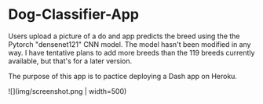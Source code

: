 # Dog-Classifier-App

[](https://dogstory.herokuapp.com/)

Users upload a picture of a do and app predicts the breed using the the Pytorch "densenet121" CNN model. The model hasn't been modified in any way. I have tentative plans to add more breeds than the 119 breeds currently available, but that's for a later version.

The purpose of this app is to pactice deploying a Dash app on Heroku.

![](img/screenshot.png | width=500)
